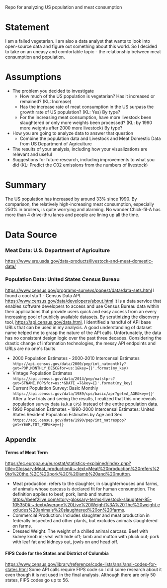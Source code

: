 Repo for analyzing US population and meat consumption

# Statement
I am a failed vegetarian. I am also a data analyst that wants to look into open-source data and figure out something about this world. So I decided to take on an uneasy and comfortable topic - the relationship between meat consumption and population. 

# Assumptions
- The problem you decided to investigate
	- How much of the US population is vegetarian? Has it increased or remained? (KL: Increase)
	- Has the increase rate of meat consumption in the US surpass the growth rate of US population? (KL: Yes) By type?
	- For the increasing meat consumption, have more livestock been slaughtered or only more weights been processed? (KL: by 1990 more weights after 2000 more livestock) By type?
- How you are going to analyze data to answer that question
	- Combine the population data and Livestock and Meat Domestic Data from US Department of Agriculture 
- The results of your analysis, including how your visualizations are relevant and useful
- Suggestions for future research, including improvements to what you did (KL: Predict the C02 emissions from the numbers of livestock)

# Summary
The US population has increased by around 33% since 1990. By comparison, the relatively high-increasing meat consumption, especially 250% in broilers, is quite worrying and alarming. No wonder Chick-fil-A has more than 4 drive-thru lanes and people are lining up all the time. 


# Data Source
### Meat Data: U.S. Department of Agriculture 
https://www.ers.usda.gov/data-products/livestock-and-meat-domestic-data/

### Population Data: United States Census Bureau
https://www.census.gov/programs-surveys/popest/data/data-sets.html
I found a cool stuff - Census Data API. 
https://www.census.gov/data/developers/about.html
It is a data service that enables software developers to access and use Census Bureau data within their applications that provide users quick and easy access from an every increasing pool of publicly available datasets.
By scrutinizing the discovery tool, https://api.census.gov/data.html, I identified a handful of API base URLs that can be used in my analysis. A good understanding of dataset name helped me to grasp the nature of the API calls. Unfortunately, the data has no consistent design logic over the past three decades. Considering the drastic change of information technologies, the messy API endpoints and URLs are no one's faults.
- 2000 Population Estimates - 2000-2010 Intercensal Estimates
`http://api.census.gov/data/2000/pep/int_natmonthly?get=POP,MONTHLY_DESC&for=us:1&key={}'.format(my_key)`
- Vintage Population Estimates
`https://api.census.gov/data/2014/pep/natstprc?get=STNAME,POP&for=us:*&DATE_=7&key={}'.format(my_key)`
- Current Population Survey: Basic Monthly
`https://api.census.gov/data/1989/cps/basic/apr?get=A_AGE&key={}'`
After a few trials and seeing the results, I realized that this one reveals population survey data (a.k.a `CPS`) instead of the entire population data.
- 1990 Population Estimates - 1990-2000 Intercensal Estimates: United States Resident Population Estimates by Age and Sex
`https://api.census.gov/data/1990/pep/int_natrespop?get=YEAR,TOT_POP&key={}`

## Appendix
#### Terms of Meat Term
https://ec.europa.eu/eurostat/statistics-explained/index.php?title=Glossary:Meat_production#:~:text=Meat%20production%20refers%20to%20the,%2C%20pork%2C%20lamb%20and%20mutton.
- Meat production: refers to the slaughter, in slaughterhouses and farms, of animals whose carcass is declared fit for human consumption. The definition applies to beef, pork, lamb and mutton.
https://beef2live.com/story-glossary-terms-livestock-slaughter-85-105350#:~:text=Average%20Live%20Weight%3A%20The%20weight,excludes%20animals%20slaughtered%20on%20farms.
- Commercial Production: Includes slaughter and meat production in federally inspected and other plants, but excludes animals slaughtered on farms. 
- Dressed Weight: The weight of a chilled animal carcass. Beef with kidney knob in; veal with hide off; lamb and mutton with pluck out; pork with leaf fat and kidneys out, jowls on and head off.

#### FIPS Code for the States and District of Columbia
https://www.census.gov/library/reference/code-lists/ansi/ansi-codes-for-states.html
Some API calls require FIPS code so I did some research about it even though it is not used in the final analysis. Although there are only 50 states, FIPS codes go up to 56.

